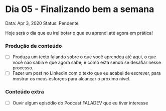 # Dia 05 - Finalizando bem a semana

Data: Apr 3, 2020
Status: Pendente

Hoje será o dia que eu irei botar o que eu aprendi até agora em prática!

### Produção de conteúdo

- [ ]  Produza um texto falando sobre o que você aprendeu até aqui, o que você não sabia e que agora sabe, e como está sendo se desafiar nesse processo.
- [ ]  Fazer um post no Linkedin com o texto que eu acabei de escrever, para mostrar os meus esforços para alcançar o próximo nível.

### Conteúdo extra

- [ ]  Ouvir algum episódio do Podcast FALADEV que eu tiver interesse